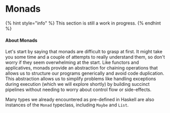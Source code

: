 # Monads

{% hint style="info" %}
This section is still a work in progress.
{% endhint %}

#### About Monads

Let's start by saying that monads are difficult to grasp at first. It might take you some time and a couple of attempts to really understand them, so don't worry if they seem overwhelming at the start. Like functors and applicatives, monads provide an abstraction for chaining operations that allows us to structure our programs generically and avoid code duplication. This abstraction allows us to simplify problems like handling exceptions during execution \(which we will explore shortly\) by building succinct pipelines without needing to worry about control flow or side-effects.

Many types we already encountered as pre-defined in Haskell are also instances of the `Monad` typeclass, including `Maybe` and `List`.

